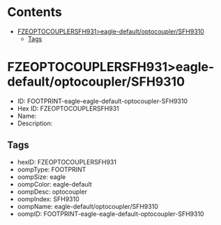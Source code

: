 



Contents
========

* [FZEOPTOCOUPLERSFH931>eagle-default/optocoupler/SFH9310](#fzeoptocouplersfh931eagle-defaultoptocouplersfh9310)
	* [Tags](#tags)

# FZEOPTOCOUPLERSFH931>eagle-default/optocoupler/SFH9310

- ID: FOOTPRINT-eagle-eagle-default-optocoupler-SFH9310
- Hex ID: FZEOPTOCOUPLERSFH931
- Name: 
- Description: 

## Tags

- hexID: FZEOPTOCOUPLERSFH931
- oompType: FOOTPRINT
- oompSize: eagle
- oompColor: eagle-default
- oompDesc: optocoupler
- oompIndex: SFH9310
- oompName: eagle-default/optocoupler/SFH9310
- oompID: FOOTPRINT-eagle-eagle-default-optocoupler-SFH9310
